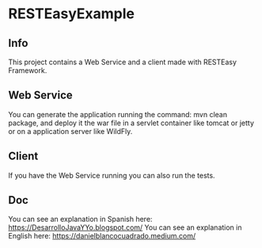 # RESTEasyExample

## Info

This project contains a Web Service and a client made with RESTEasy Framework. 

## Web Service

You can generate the application running the command: mvn clean package, and deploy it the war file in a servlet container like tomcat or jetty or on a application server like WildFly. 

## Client

If you have the Web Service running you can also run the tests.  

## Doc

You can see an explanation in Spanish here: https://DesarrolloJavaYYo.blogspot.com/
You can see an explanation in English here: https://danielblancocuadrado.medium.com/